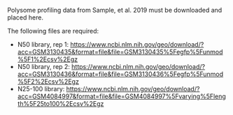Polysome profiling data from Sample, et al. 2019 must be downloaded and placed here.

The following files are required:
- N50 library, rep 1: https://www.ncbi.nlm.nih.gov/geo/download/?acc=GSM3130435&format=file&file=GSM3130435%5Fegfp%5Funmod%5F1%2Ecsv%2Egz
- N50 library, rep 2: https://www.ncbi.nlm.nih.gov/geo/download/?acc=GSM3130436&format=file&file=GSM3130436%5Fegfp%5Funmod%5F2%2Ecsv%2Egz
- N25-100 library: https://www.ncbi.nlm.nih.gov/geo/download/?acc=GSM4084997&format=file&file=GSM4084997%5Fvarying%5Flength%5F25to100%2Ecsv%2Egz
